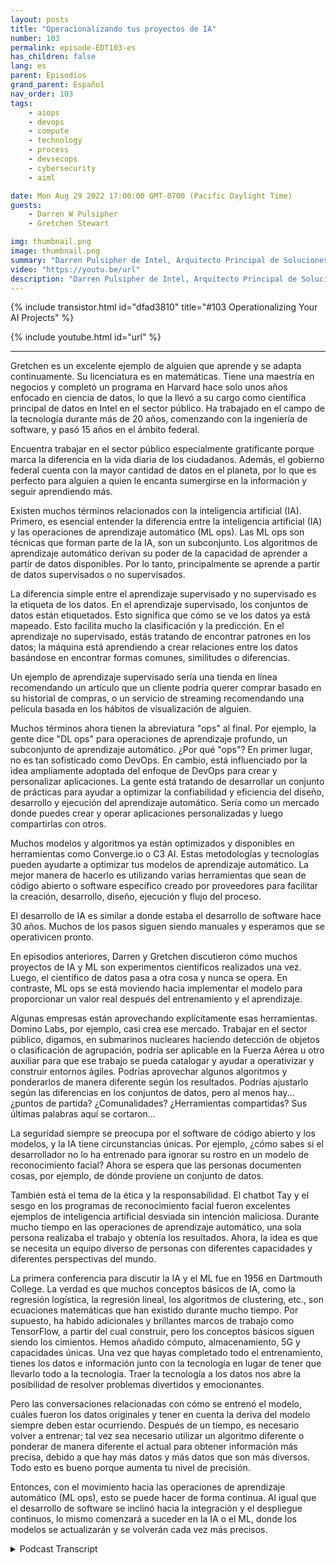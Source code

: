 ```yaml
---
layout: posts
title: "Operacionalizando tus proyectos de IA"
number: 103
permalink: episode-EDT103-es
has_children: false
lang: es
parent: Episodios
grand_parent: Español
nav_order: 103
tags:
    - aiops
    - devops
    - compute
    - technology
    - process
    - devsecops
    - cybersecurity
    - aiml

date: Mon Aug 29 2022 17:00:00 GMT-0700 (Pacific Daylight Time)
guests:
    - Darren W Pulsipher
    - Gretchen Stewart

img: thumbnail.png
image: thumbnail.png
summary: "Darren Pulsipher de Intel, Arquitecto Principal de Soluciones en el Sector Público, y Gretchen Stewart, Científica Principal de Datos en el Sector Público, discuten la operativización de proyectos de IA."
video: "https://youtu.be/url"
description: "Darren Pulsipher de Intel, Arquitecto Principal de Soluciones en el Sector Público, y Gretchen Stewart, Científica Principal de Datos en el Sector Público, discuten la operativización de proyectos de IA."
---
```


<div>
{% include transistor.html id="dfad3810" title="#103 Operationalizing Your AI Projects" %}

{% include youtube.html id="url" %}
</div>

---

Gretchen es un excelente ejemplo de alguien que aprende y se adapta continuamente. Su licenciatura es en matemáticas. Tiene una maestría en negocios y completó un programa en Harvard hace solo unos años enfocado en ciencia de datos, lo que la llevó a su cargo como científica principal de datos en Intel en el sector público. Ha trabajado en el campo de la tecnología durante más de 20 años, comenzando con la ingeniería de software, y pasó 15 años en el ámbito federal.

Encuentra trabajar en el sector público especialmente gratificante porque marca la diferencia en la vida diaria de los ciudadanos. Además, el gobierno federal cuenta con la mayor cantidad de datos en el planeta, por lo que es perfecto para alguien a quien le encanta sumergirse en la información y seguir aprendiendo más.

Existen muchos términos relacionados con la inteligencia artificial (IA). Primero, es esencial entender la diferencia entre la inteligencia artificial (IA) y las operaciones de aprendizaje automático (ML ops). Las ML ops son técnicas que forman parte de la IA, son un subconjunto. Los algoritmos de aprendizaje automático derivan su poder de la capacidad de aprender a partir de datos disponibles. Por lo tanto, principalmente se aprende a partir de datos supervisados ​​o no supervisados.

La diferencia simple entre el aprendizaje supervisado y no supervisado es la etiqueta de los datos. En el aprendizaje supervisado, los conjuntos de datos están etiquetados. Esto significa que cómo se ve los datos ya está mapeado. Esto facilita mucho la clasificación y la predicción. En el aprendizaje no supervisado, estás tratando de encontrar patrones en los datos; la máquina está aprendiendo a crear relaciones entre los datos basándose en encontrar formas comunes, similitudes o diferencias.

Un ejemplo de aprendizaje supervisado sería una tienda en línea recomendando un artículo que un cliente podría querer comprar basado en su historial de compras, o un servicio de streaming recomendando una película basada en los hábitos de visualización de alguien.

Muchos términos ahora tienen la abreviatura "ops" al final. Por ejemplo, la gente dice "DL ops" para operaciones de aprendizaje profundo, un subconjunto de aprendizaje automático. ¿Por qué "ops"? En primer lugar, no es tan sofisticado como DevOps. En cambio, está influenciado por la idea ampliamente adoptada del enfoque de DevOps para crear y personalizar aplicaciones. La gente está tratando de desarrollar un conjunto de prácticas para ayudar a optimizar la confiabilidad y eficiencia del diseño, desarrollo y ejecución del aprendizaje automático. Sería como un mercado donde puedes crear y operar aplicaciones personalizadas y luego compartirlas con otros.

Muchos modelos y algoritmos ya están optimizados y disponibles en herramientas como Converge.io o C3 AI. Estas metodologías y tecnologías pueden ayudarte a optimizar tus modelos de aprendizaje automático. La mejor manera de hacerlo es utilizando varias herramientas que sean de código abierto o software específico creado por proveedores para facilitar la creación, desarrollo, diseño, ejecución y flujo del proceso.

El desarrollo de IA es similar a donde estaba el desarrollo de software hace 30 años. Muchos de los pasos siguen siendo manuales y esperamos que se operativicen pronto.

En episodios anteriores, Darren y Gretchen discutieron cómo muchos proyectos de IA y ML son experimentos científicos realizados una vez. Luego, el científico de datos pasa a otra cosa y nunca se opera. En contraste, ML ops se está moviendo hacia implementar el modelo para proporcionar un valor real después del entrenamiento y el aprendizaje.

Algunas empresas están aprovechando explícitamente esas herramientas. Domino Labs, por ejemplo, casi crea ese mercado. Trabajar en el sector público, digamos, en submarinos nucleares haciendo detección de objetos o clasificación de agrupación, podría ser aplicable en la Fuerza Aérea u otro auxiliar para que ese trabajo se pueda catalogar y ayudar a operativizar y construir entornos ágiles. Podrías aprovechar algunos algoritmos y ponderarlos de manera diferente según los resultados. Podrías ajustarlo según las diferencias en los conjuntos de datos, pero al menos hay... ¿puntos de partida? ¿Comunalidades? ¿Herramientas compartidas? Sus últimas palabras aquí se cortaron...

La seguridad siempre se preocupa por el software de código abierto y los modelos, y la IA tiene circunstancias únicas. Por ejemplo, ¿cómo sabes si el desarrollador no lo ha entrenado para ignorar su rostro en un modelo de reconocimiento facial? Ahora se espera que las personas documenten cosas, por ejemplo, de dónde proviene un conjunto de datos.

También está el tema de la ética y la responsabilidad. El chatbot Tay y el sesgo en los programas de reconocimiento facial fueron excelentes ejemplos de inteligencia artificial desviada sin intención maliciosa. Durante mucho tiempo en las operaciones de aprendizaje automático, una sola persona realizaba el trabajo y obtenía los resultados. Ahora, la idea es que se necesita un equipo diverso de personas con diferentes capacidades y diferentes perspectivas del mundo.

La primera conferencia para discutir la IA y el ML fue en 1956 en Dartmouth College. La verdad es que muchos conceptos básicos de IA, como la regresión logística, la regresión lineal, los algoritmos de clustering, etc., son ecuaciones matemáticas que han existido durante mucho tiempo. Por supuesto, ha habido adicionales y brillantes marcos de trabajo como TensorFlow, a partir del cual construir, pero los conceptos básicos siguen siendo los cimientos. Hemos añadido cómputo, almacenamiento, 5G y capacidades únicas. Una vez que hayas completado todo el entrenamiento, tienes los datos e información junto con la tecnología en lugar de tener que llevarlo todo a la tecnología. Traer la tecnología a los datos nos abre la posibilidad de resolver problemas divertidos y emocionantes.

Pero las conversaciones relacionadas con cómo se entrenó el modelo, cuáles fueron los datos originales y tener en cuenta la deriva del modelo siempre deben estar ocurriendo. Después de un tiempo, es necesario volver a entrenar; tal vez sea necesario utilizar un algoritmo diferente o ponderar de manera diferente el actual para obtener información más precisa, debido a que hay más datos y más datos que son más diversos. Todo esto es bueno porque aumenta tu nivel de precisión.

Entonces, con el movimiento hacia las operaciones de aprendizaje automático (ML ops), esto se puede hacer de forma continua. Al igual que el desarrollo de software se inclinó hacia la integración y el despliegue continuos, lo mismo comenzará a suceder en la IA o el ML, donde los modelos se actualizarán y se volverán cada vez más precisos.



<details>
<summary> Podcast Transcript </summary>

<p></p>

</details>
